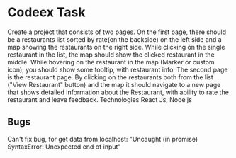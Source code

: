 # Codeex Task

Create a project that consists of two pages.
On the first page, there should be a restaurants list sorted by rate(on the backside) on the
left side and a map showing the restaurants on the right side.
While clicking on the single restaurant in the list, the map should show the clicked
restaurant in the middle.
While hovering on the restaurant in the map (Marker or custom icon), you should show
some tooltip, with restaurant info.
The second page is the restaurant page. By clicking on the restaurants both from the list
("View Restaurant" button) and the map it should navigate to a new page that shows
detailed information about the Restaurant, with ability to rate the restaurant and leave
feedback.
Technologies React Js, Node js
## Bugs

Can't fix bug, for get data from localhost: "Uncaught (in promise) SyntaxError: Unexpected end of input"

